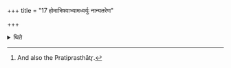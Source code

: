 +++
title = "17 होमाभिषवाभ्यामध्वर्युः नान्यतरेण"

+++

<details><summary>थिते</summary>

17. The Adhvaryu[^1] (obtains the soma-drinking) on account of the offering and the pressing of the Soma-and not on account of only one (of these).  

[^1]: And also the Pratiprasthātr̥.  
</details>
